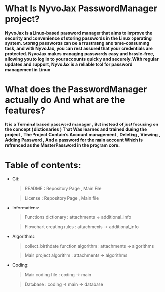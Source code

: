 # What Is NyvoJax PasswordManager project?

**NyvoJax is a Linux-based password manager that aims to improve the security and convenience of storing passwords in the Linux operating system. Storing passwords can be a frustrating and time-consuming task, and with NyvoJax, you can rest assured that your credentials are protected. NyvoJax makes managing passwords easy and hassle-free, allowing you to log in to your accounts quickly and securely. With regular updates and support, NyvoJax is a reliable tool for password management in Linux**

# What does the PasswordManager actually do And what are the features? 
**It is a Terminal based password manager , But instead of just focusing on the concept ( dictionaries ) That Was learned and trained during the project ,
The Project Contain's Account management , Deleting , Viewing , Adding Password , And a password for the main account Which is refrenced as the MasterPassword in the program core.**

# Table of contents: 
- Git:
    > README : Repository Page , Main File
    
    > License : Repository Page , Main file

- Informations:
  > Functions dictionary : attachments -> additional_info
  
  > Flowchart creating rules : attachments -> additional_info

  
- Algorithms:
    > collect_birthdate function algorithm : attachments -> algorithms
    
    > Main project algorithm : attachments -> algorithms

    
- Coding:
    > Main coding file : coding -> main
    
    > Database : coding -> main -> database
